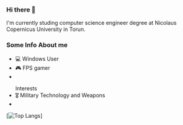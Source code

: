 ### Hi there 👋
I'm currently studing computer science engineer degree at Nicolaus Copernicus University in Torun. 

### Some Info About me
<ul>
  <li>
    💻 Windows User
  </li>
  <li>
    🎮 FPS gamer
  </li>
  <li>
    
  </li>
</ul>
<ul>
  Interests
  <li>
    🎖 Military Technology and Weapons
  </li>
  <li>
    
  </li>
</ul>

[![Top Langs](https://github-readme-stats-git-masterrstaa-rickstaa.vercel.app/api/top-langs/?username=SkynetV5)]
<!--
**SkynetV5/SkynetV5** is a ✨ _special_ ✨ repository because its `README.md` (this file) appears on your GitHub profile.

Here are some ideas to get you started:

- 🔭 I’m currently working on ...
- 🌱 I’m currently learning ...
- 👯 I’m looking to collaborate on ...
- 🤔 I’m looking for help with ...
- 💬 Ask me about ...
- 📫 How to reach me: ...
- 😄 Pronouns: ...
- ⚡ Fun fact: ...
-->
